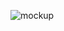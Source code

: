 
![mockup](https://user-images.githubusercontent.com/80105770/110204853-5a432780-7e86-11eb-94f7-f5483a725fbd.jpg)
